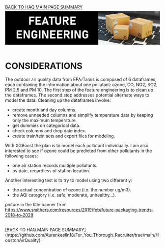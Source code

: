 [BACK TO HAQ MAIN PAGE SUMMARY](https://github.com/Aurenkeelin18/For_You_Thorough_Recruiter/tree/main/HoustonAirQuality)
<br>
![cover](https://github.com/Aurenkeelin18/For_You_Thorough_Recruiter/blob/main/HoustonAirQuality/06_Images/HAQ_FEAT_Title.png)

# CONSIDERATIONS
The outdoor air quality data from EPA/Tamis is composed of 6 dataframes, each containing the information about one pollutant: ozone, CO, NO2, SO2, PM 2.5 and PM 10.
The first step of the feature engineering is to clean up the dataframes. The second step addresses potential alternate ways to model the data.
Cleaning up the dataframes involve:
- create month and day columns.
- remove unneeded columns and simplify temperature data by keeping only the maximum temperature
- get dummies on categorical data.
- check columns and drop date index.
- create train/test sets and export files for modeling.

With XGBoost the plan is to model each pollutant individually. I am also interested to see if ozone could be predicted from other pollutants in the following cases:
- one air station records multiple pollutants.
- by date, regardless of station location.

Another interesting test is to try to model using two different y:
- the actual concentration of ozone (i.e. the number ug/m3).
- the AQI category (i.e. safe, moderate, unhealthy...).


picture in the title banner from https://www.smithers.com/resources/2019/feb/future-packaging-trends-2018-to-2028

<br>
[BACK TO HAQ MAIN PAGE SUMMARY](https://github.com/Aurenkeelin18/For_You_Thorough_Recruiter/tree/main/HoustonAirQuality)
<br>
